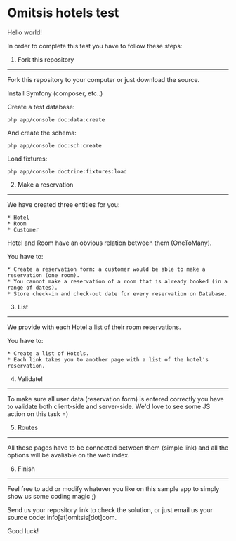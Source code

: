 Omitsis hotels test
===================

Hello world!

In order to complete this test you have to follow these steps:

1) Fork this repository
-----------------------

Fork this repository to your computer or just download the source.

Install Symfony (composer, etc..)

Create a test database:

    php app/console doc:data:create

And create the schema:

    php app/console doc:sch:create

Load fixtures:

    php app/console doctrine:fixtures:load


2) Make a reservation
---------------------

We have created three entities for you:

    * Hotel
    * Room
    * Customer

Hotel and Room have an obvious relation between them (OneToMany).

You have to:
    
    * Create a reservation form: a customer would be able to make a reservation (one room).
    * You cannot make a reservation of a room that is already booked (in a range of dates).
    * Store check-in and check-out date for every reservation on Database.

3) List
-------

We provide with each Hotel a list of their room reservations.

You have to:

    * Create a list of Hotels.
    * Each link takes you to another page with a list of the hotel's reservation.

4) Validate!
------------

To make sure all user data (reservation form) is entered correctly you have to validate both client-side and server-side.
We'd love to see some JS action on this task =)

5) Routes
---------

All these pages have to be connected between them (simple link) and all the options will be avaliable on the web index.


6) Finish
---------

Feel free to add or modify whatever you like on this sample app to simply show us some coding magic ;)

Send us your repository link to check the solution, or just email us your source code: info[at]omitsis[dot]com.

Good luck! 